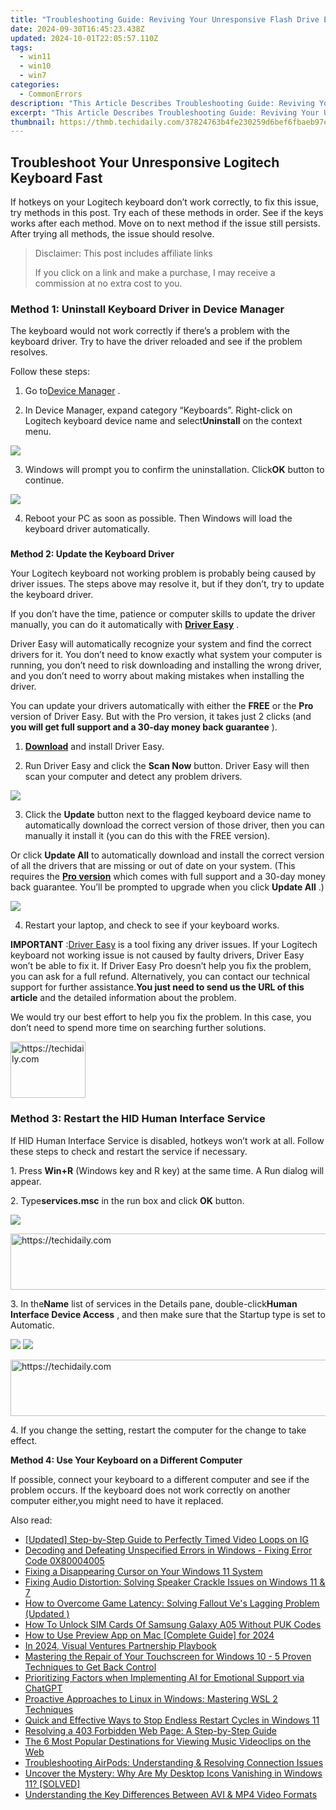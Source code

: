```yaml
---
title: "Troubleshooting Guide: Reviving Your Unresponsive Flash Drive Easily"
date: 2024-09-30T16:45:23.438Z
updated: 2024-10-01T22:05:57.110Z
tags:
  - win11
  - win10
  - win7
categories:
  - CommonErrors
description: "This Article Describes Troubleshooting Guide: Reviving Your Unresponsive Flash Drive Easily"
excerpt: "This Article Describes Troubleshooting Guide: Reviving Your Unresponsive Flash Drive Easily"
thumbnail: https://thmb.techidaily.com/37824763b4fe230259d6bef6fbaeb97e72f0109764846d4b08ba179c365c9b27.jpg
---
```


## Troubleshoot Your Unresponsive Logitech Keyboard Fast

If hotkeys on your Logitech keyboard don’t work correctly, to fix this issue, try methods in this post. Try each of these methods in order. See if the keys works after each method. Move on to next method if the issue still persists. After trying all methods, the issue should resolve.  

>  Disclaimer: This post includes affiliate links
>
>  If you click on a link and make a purchase, I may receive a commission at no extra cost to you.
>

### **Method 1: Uninstall Keyboard Driver in Device Manager**

 The keyboard would not work correctly if there’s a problem with the keyboard driver. Try to have the driver reloaded and see if the problem resolves.  
  
 Follow these steps:  

 1) Go to[Device Manager](https://tools.techidaily.com/drivereasy/download/) .  

 2) In Device Manager, expand category “Keyboards”. Right-click on Logitech keyboard device name and select**Uninstall** on the context menu.  

![](https://images.drivereasy.com/wp-content/uploads/2016/06/img_576cd39ed6472.png)

 3) Windows will prompt you to confirm the uninstallation. Click**OK**  button to continue.

![](https://images.drivereasy.com/wp-content/uploads/2016/06/img_576cd3f6b4d25.png)
  
 4) Reboot your PC as soon as possible. Then Windows will load the keyboard driver automatically.

###

 **Method 2: Update the Keyboard Driver**

 Your Logitech keyboard not working problem is probably being caused by driver issues. The steps above may resolve it, but if they don’t, try to update the keyboard driver.

 If you don’t have the time, patience or computer skills to update the driver manually, you can do it automatically with **[Driver Easy](https://tools.techidaily.com/drivereasy/download/)**  .

 Driver Easy will automatically recognize your system and find the correct drivers for it. You don’t need to know exactly what system your computer is running, you don’t need to risk downloading and installing the wrong driver, and you don’t need to worry about making mistakes when installing the driver.

 You can update your drivers automatically with either the **FREE** or the **Pro** version of Driver Easy. But with the Pro version, it takes just 2 clicks (and **you will get full support and a 30-day money back guarantee** ).

 1) **[Download](https://tools.techidaily.com/drivereasy/download/)**  and install Driver Easy.

 2) Run Driver Easy and click the **Scan Now**   button. Driver Easy will then scan your computer and detect any problem drivers.

![](https://images.drivereasy.com/wp-content/uploads/2018/09/img_5b8fa6e699f9b.jpg)

 3) Click the **Update**   button next to the flagged keyboard device name to automatically download the correct version of those driver, then you can manually it install it (you can do this with the FREE version).

 Or click **Update All**   to automatically download and install the correct version of all the drivers that are missing or out of date on your system. (This requires the **[Pro version](https://tools.techidaily.com/drivereasy/download/)**  which comes with full support and a 30-day money back guarantee. You’ll be prompted to upgrade when you click **Update All** .)

![](https://images.drivereasy.com/wp-content/uploads/2018/09/img_5b8fa6fc095f3.jpg)

4) Restart your laptop, and check to see if your keyboard works.

**IMPORTANT** :[Driver Easy](https://tools.techidaily.com/drivereasy/download/) is a tool fixing any driver issues. If your Logitech keyboard not working issue is not caused by faulty drivers, Driver Easy won’t be able to fix it. If Driver Easy Pro doesn’t help you fix the problem, you can ask for a full refund. Alternatively, you can contact our technical support for further assistance.**You just need to send us the URL of this article** and the detailed information about the problem.  
  
 We would try our best effort to help you fix the problem. In this case, you don’t need to spend more time on searching further solutions.  

<!-- affiliate ads begin -->
<a href="https://aligracehair.sjv.io/c/5597632/2135407/19272" target="_top" id="2135407">
  <img src="//a.impactradius-go.com/display-ad/19272-2135407" border="0" alt="https://techidaily.com" width="120" height="90"/>
</a>
<img height="0" width="0" src="https://aligracehair.sjv.io/i/5597632/2135407/19272" style="position:absolute;visibility:hidden;" border="0" />
<!-- affiliate ads end -->

### **Method 3: Restart the HID Human Interface Service**

 If HID Human Interface Service is disabled, hotkeys won’t work at all.
 Follow these steps to check and restart the service if necessary.  
  
 1\. Press **Win+R** (Windows key and R key) at the same time. A Run dialog will appear.  
  
 2\. Type**services.msc** in the run box and click **OK** button.  

![](https://images.drivereasy.com/wp-content/uploads/2016/06/img_576cd7d0f3270.png)
  

<!-- affiliate ads begin -->
<a href="https://appsumo.8odi.net/c/5597632/2105876/7443" target="_top" id="2105876">
  <img src="//a.impactradius-go.com/display-ad/7443-2105876" border="0" alt="https://techidaily.com" width="728" height="90"/>
</a>
<img height="0" width="0" src="https://appsumo.8odi.net/i/5597632/2105876/7443" style="position:absolute;visibility:hidden;" border="0" />
<!-- affiliate ads end -->

 3\. In the**Name** list of services in the Details pane, double-click**Human Interface Device Access** , and then make sure that the Startup type is set to Automatic.  

![](https://images.drivereasy.com/wp-content/uploads/2016/06/img_576cd8aec4887.png) ![](https://images.drivereasy.com/wp-content/uploads/2016/06/img_576cd93f7da33.png)
  

<!-- affiliate ads begin -->
<a href="https://ephamedtechinc.pxf.io/c/5597632/2137220/26400" target="_top" id="2137220">
  <img src="//a.impactradius-go.com/display-ad/26400-2137220" border="0" alt="https://techidaily.com" width="728" height="90"/>
</a>
<img height="0" width="0" src="https://ephamedtechinc.pxf.io/i/5597632/2137220/26400" style="position:absolute;visibility:hidden;" border="0" />
<!-- affiliate ads end -->

 4\. If you change the setting, restart the computer for the change to take effect.

 **Method 4: Use Your Keyboard on a Different Computer**

 If possible, connect your keyboard to a different computer and see if the problem occurs. If the keyboard does not work correctly on another computer either,you might need to have it replaced.

<ins class="adsbygoogle"
     style="display:block"
     data-ad-format="autorelaxed"
     data-ad-client="ca-pub-7571918770474297"
     data-ad-slot="1223367746"></ins>

<ins class="adsbygoogle"
     style="display:block"
     data-ad-client="ca-pub-7571918770474297"
     data-ad-slot="8358498916"
     data-ad-format="auto"
     data-full-width-responsive="true"></ins>

<span class="atpl-alsoreadstyle">Also read:</span>
<div><ul>
<li><a href="https://instagram-video-recordings.techidaily.com/updated-step-by-step-guide-to-perfectly-timed-video-loops-on-ig/"><u>[Updated] Step-by-Step Guide to Perfectly Timed Video Loops on IG</u></a></li>
<li><a href="https://common-error.techidaily.com/decoding-and-defeating-unspecified-errors-in-windows-fixing-error-code-0x80004005/"><u>Decoding and Defeating Unspecified Errors in Windows - Fixing Error Code 0X80004005</u></a></li>
<li><a href="https://common-error.techidaily.com/fixing-a-disappearing-cursor-on-your-windows-11-system/"><u>Fixing a Disappearing Cursor on Your Windows 11 System</u></a></li>
<li><a href="https://common-error.techidaily.com/fixing-audio-distortion-solving-speaker-crackle-issues-on-windows-11-and-7/"><u>Fixing Audio Distortion: Solving Speaker Crackle Issues on Windows 11 & 7</u></a></li>
<li><a href="https://common-error.techidaily.com/how-to-overcome-game-latency-solving-fallout-ves-lagging-problem-updated/"><u>How to Overcome Game Latency: Solving Fallout Ve's Lagging Problem (Updated )</u></a></li>
<li><a href="https://sim-unlock.techidaily.com/how-to-unlock-sim-cards-of-samsung-galaxy-a05-without-puk-codes-by-drfone-android/"><u>How To Unlock SIM Cards Of Samsung Galaxy A05 Without PUK Codes</u></a></li>
<li><a href="https://some-techniques.techidaily.com/how-to-use-preview-app-on-mac-complete-guide-for-2024/"><u>How to Use Preview App on Mac [Complete Guide] for 2024</u></a></li>
<li><a href="https://facebook-record-videos.techidaily.com/in-2024-visual-ventures-partnership-playbook/"><u>In 2024, Visual Ventures Partnership Playbook</u></a></li>
<li><a href="https://common-error.techidaily.com/mastering-the-repair-of-your-touchscreen-for-windows-10-5-proven-techniques-to-get-back-control/"><u>Mastering the Repair of Your Touchscreen for Windows 10 - 5 Proven Techniques to Get Back Control</u></a></li>
<li><a href="https://tech-haven.techidaily.com/prioritizing-factors-when-implementing-ai-for-emotional-support-via-chatgpt/"><u>Prioritizing Factors when Implementing AI for Emotional Support via ChatGPT</u></a></li>
<li><a href="https://win11-tips.techidaily.com/proactive-approaches-to-linux-in-windows-mastering-wsl-2-techniques/"><u>Proactive Approaches to Linux in Windows: Mastering WSL 2 Techniques</u></a></li>
<li><a href="https://common-error.techidaily.com/quick-and-effective-ways-to-stop-endless-restart-cycles-in-windows-11/"><u>Quick and Effective Ways to Stop Endless Restart Cycles in Windows 11</u></a></li>
<li><a href="https://common-error.techidaily.com/resolving-a-403-forbidden-web-page-a-step-by-step-guide/"><u>Resolving a 403 Forbidden Web Page: A Step-by-Step Guide</u></a></li>
<li><a href="https://techno-recovery.techidaily.com/the-6-most-popular-destinations-for-viewing-music-videoclips-on-the-web/"><u>The 6 Most Popular Destinations for Viewing Music Videoclips on the Web</u></a></li>
<li><a href="https://techno-recovery.techidaily.com/troubleshooting-airpods-understanding-and-resolving-connection-issues/"><u>Troubleshooting AirPods: Understanding & Resolving Connection Issues</u></a></li>
<li><a href="https://common-error.techidaily.com/uncover-the-mystery-why-are-my-desktop-icons-vanishing-in-windows-11-solved/"><u>Uncover the Mystery: Why Are My Desktop Icons Vanishing in Windows 11? [SOLVED]</u></a></li>
<li><a href="https://vp-tips.techidaily.com/understanding-the-key-differences-between-avi-and-mp4-video-formats/"><u>Understanding the Key Differences Between AVI & MP4 Video Formats</u></a></li>
</ul></div>

